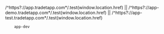 /^https?:\/\/app\.tradetapp\.com*/.test(window.location.href) ||
        /^https?:\/\/app-demo\.tradetapp\.com*/.test(window.location.href) ||
        /^https?:\/\/app-test\.tradetapp\.com*/.test(window.location.href)

        app-dev